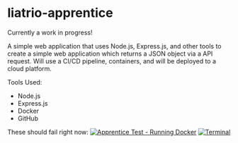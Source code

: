 # liatrio-apprentice

Currently a work in progress!

A simple web application that uses Node.js, Express.js, and other tools to create a simple web application which returns a JSON object via a API request. Will use a CI/CD pipeline, containers, and will be deployed to a cloud platform.

Tools Used:

- Node.js
- Express.js
- Docker
- GitHub

These should fail right now:
[![Apprentice Test - Running Docker](https://github.com/Solarleaf/liatrio-apprentice/actions/workflows/liatriotests.yml/badge.svg)](https://github.com/Solarleaf/liatrio-apprentice/actions/workflows/liatriotests.yml)
[![Terminal](https://github.com/Solarleaf/liatrio-apprentice/actions/workflows/term.yml/badge.svg)](https://github.com/Solarleaf/liatrio-apprentice/actions/workflows/term.yml)
